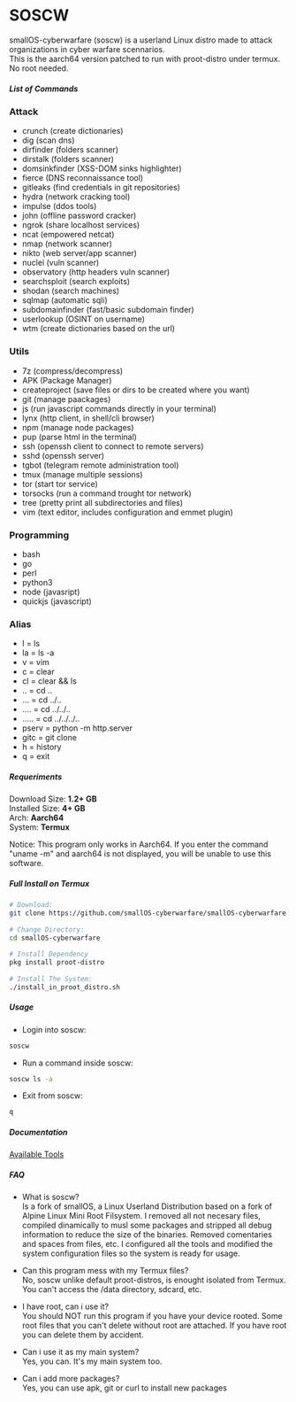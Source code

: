 # SOSCW

smallOS-cyberwarfare (soscw) is a userland Linux distro made to attack organizations in cyber warfare scennarios.  
This is the aarch64 version patched to run with proot-distro under termux. No root needed.  

##### List of Commands  
### Attack

- crunch (create dictionaries)
- dig (scan dns)
- dirfinder (folders scanner)  
- dirstalk (folders scanner)  
- domsinkfinder (XSS-DOM sinks highlighter) 
- fierce (DNS reconnaissance tool)
- gitleaks (find credentials in git repositories)
- hydra (network cracking tool)
- impulse (ddos tools) 
- john (offline password cracker)
- ngrok (share localhost services)
- ncat (empowered netcat)
- nmap (network scanner)
- nikto (web server/app scanner)
- nuclei (vuln scanner)
- observatory (http headers vuln scanner)
- searchsploit (search exploits)
- shodan (search machines)
- sqlmap (automatic sqli)  
- subdomainfinder (fast/basic subdomain finder)
- userlookup (OSINT on username)
- wtm (create dictionaries based on the url)

### Utils  
- 7z (compress/decompress)
- APK (Package Manager)
- createproject (save files or dirs to be created where you want)
- git (manage paackages)  
- js (run javascript commands directly in your terminal)  
- lynx (http client, in shell/cli browser)  
- npm (manage node packages)  
- pup (parse html in the terminal)
- ssh (openssh client to connect to remote servers)
- sshd (openssh server)
- tgbot (telegram remote administration tool)  
- tmux (manage multiple sessions)
- tor (start tor service)  
- torsocks (run a command trought tor network)  
- tree (pretty print all subdirectories and files)
- vim (text editor, includes configuration and emmet plugin)   
  
### Programming  
- bash  
- go 
- perl
- python3  
- node (javasript)
- quickjs (javascript)  

### Alias  
- l = ls  
- la = ls -a  
- v = vim  
- c = clear  
- cl = clear && ls  
- .. = cd ..  
- ... = cd ../..  
- .... = cd ../../..  
- ..... = cd ../../../..  
- pserv = python -m http.server  
- gitc = git clone  
- h = history  
- q = exit  

##### Requeriments

Download Size: **1.2+ GB**  
Installed Size: **4+ GB**  
Arch: **Aarch64**  
System: **Termux**  
  
Notice: This program only works in Aarch64. If you enter the command "uname -m" and aarch64 is not displayed, you will be unable to use this software. 

##### Full Install on Termux

```bash
# Download:  
git clone https://github.com/smallOS-cyberwarfare/smallOS-cyberwarfare  
    
# Change Directory:  
cd smallOS-cyberwarfare  
  
# Install Dependency  
pkg install proot-distro  
  
# Install The System:  
./install_in_proot_distro.sh  
```

##### Usage

- Login into soscw:
```bash
soscw
```

- Run a command inside soscw:
```bash
soscw ls -a
```

- Exit from soscw:
```bash
q
```

##### Documentation  
[Available Tools](https://github.com/smallOS-cyberwarfare/smallOS-cyberwarfare/tree/master/docs#documentation)  
  
##### FAQ
- What is soscw?  
Is a fork of smallOS, a Linux Userland Distribution based on a fork of Alpine Linux Mini Root Filsystem. I removed all not necesary files, compiled dinamically to musl some packages and stripped all debug information to reduce the size of the binaries. Removed comentaries and spaces from files, etc. I configured all the tools and modified the system configuration files so the system is ready for usage.

- Can this program mess with my Termux files?    
No, soscw unlike default proot-distros, is enought isolated from Termux. You can't access the /data directory, sdcard, etc.  
  
- I have root, can i use it?    
You should NOT run this program if you have your device rooted. Some root files that you can't delete without root are attached. If you have root you can delete them by accident. 
   
- Can i use it as my main system?    
Yes, you can. It's my main system too.    
  
- Can i add more packages?  
Yes, you can use apk, git or curl to install new packages   
